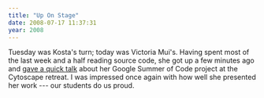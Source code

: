 ```yaml
---
title: "Up On Stage"
date: 2008-07-17 11:37:31
year: 2008
---
```

Tuesday was Kosta's turn; today was Victoria Mui's.  Having spent most of the last week and a half reading source code, she got up a few minutes ago and <a href="http://idea021.wordpress.com/2008/07/17/cytoscape-retreat-2008-automatic-label-plugin-progress/">gave a quick talk</a> about her Google Summer of Code project at the Cytoscape retreat. I was impressed once again with how well she presented her work --- our students do us proud.
